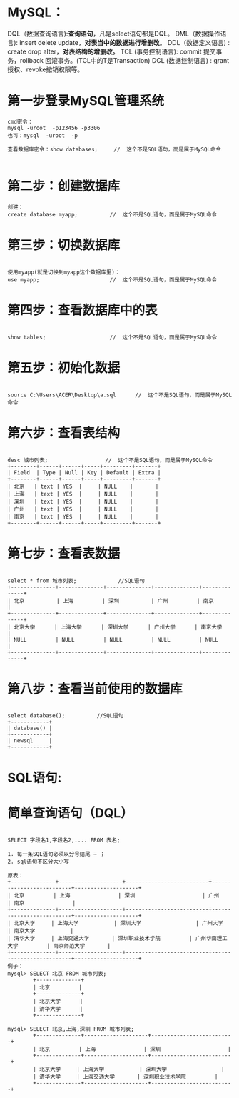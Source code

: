 # MySQL：

DQL（数据查询语言):**查询语句**，凡是select语句都是DQL。
DML（数据操作语言): insert  delete  update，**对表当中的数据进行增删改**。
DDL（数据定义语言) : create  drop  alter，**对表结构的增删改。**
TCL	(事务控制语言): commit 提交事务，rollback 回滚事务。(TCL中的T是Transaction)
DCL	(数据控制语言) : grant授权、revoke撤销权限等。



# 第一步登录MySQL管理系统

```mysql
cmd密令：
mysql -uroot  -p123456 -p3306
也可：mysql  -uroot  -p

查看数据库密令：show databases;		//	这个不是SQL语句，而是属于MySQL命令


```

# 第二步：创建数据库

```mysql
创建：
create database myapp;			//	这个不是SQL语句，而是属于MySQL命令
```

# 第三步：切换数据库

```mysql

使用myapp(就是切换到myapp这个数据库里)：
use myapp;						//	这个不是SQL语句，而是属于MySQL命令

```

# 第四步：查看数据库中的表

```mysql

show tables;					//	这个不是SQL语句，而是属于MySQL命令

```

# 第五步：初始化数据

```mysql

source C:\Users\ACER\Desktop\a.sql		//	这个不是SQL语句，而是属于MySQL命令

```

# 第六步：查看表结构

```mysql

desc 城市列表;					//	这个不是SQL语句，而是属于MySQL命令
+--------+------+------+-----+---------+-------+
| Field  | Type | Null | Key | Default | Extra |
+--------+------+------+-----+---------+-------+
| 北京   | text | YES  |     | NULL    |       |
| 上海   | text | YES  |     | NULL    |       |
| 深圳   | text | YES  |     | NULL    |       |
| 广州   | text | YES  |     | NULL    |       |
| 南京   | text | YES  |     | NULL    |       |
+--------+------+------+-----+---------+-------+

```

# 第七步：查看表数据

```mysql

select * from 城市列表;				//SQL语句
+--------------+--------------+--------------+--------------+--------------+
| 北京          | 上海         | 深圳          | 广州         | 南京         |
+--------------+--------------+--------------+--------------+--------------+
| 北京大学      | 上海大学      | 深圳大学      | 广州大学      | 南京大学      |
| NULL         | NULL         | NULL         | NULL         | NULL         |
+--------------+--------------+--------------+--------------+--------------+

```

# 第八步：查看当前使用的数据库

```mysql

select database();			//SQL语句
+------------+
| database() |
+------------+
| newsql     |
+------------+
```



# SQL语句:

# 简单查询语句（DQL）

```mysql

SELECT 字段名1,字段名2,.... FROM 表名;

1. 每一条SQL语句必须以分号结尾 → ；
2. sql语句不区分大小写

原表：
+--------------+--------------------+--------------------------+--------------------------+--------------------+
| 北京         | 上海               | 深圳                     | 广州                     | 南京               |
+--------------+--------------------+--------------------------+--------------------------+--------------------+
| 北京大学     | 上海大学           | 深圳大学                 | 广州大学                 | 南京大学           |
| 清华大学     | 上海交通大学       | 深圳职业技术学院         | 广州华南理工大学         | 南京师范大学       |
+--------------+--------------------+--------------------------+--------------------------+--------------------+
例子：
mysql> SELECT 北京 FROM 城市列表;
        +--------------+
        | 北京         |
        +--------------+
        | 北京大学     	|
        | 清华大学     	|
        +--------------+
 
mysql> SELECT 北京,上海,深圳 FROM 城市列表;
        +--------------+--------------------+--------------------------+
        | 北京         | 上海               | 深圳                     |
        +--------------+--------------------+--------------------------+
        | 北京大学     | 上海大学           | 深圳大学                 |
        | 清华大学     | 上海交通大学       | 深圳职业技术学院         |
        +--------------+--------------------+--------------------------+
```

